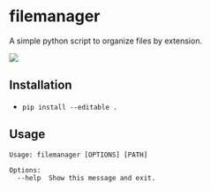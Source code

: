 # filemanager
A simple python script to organize files by extension.

![](https://img.shields.io/badge/python-3-blue.svg?style=for-the-badge)

## Installation
* `pip install --editable .`

## Usage
```
Usage: filemanager [OPTIONS] [PATH]

Options:
  --help  Show this message and exit. 
```
